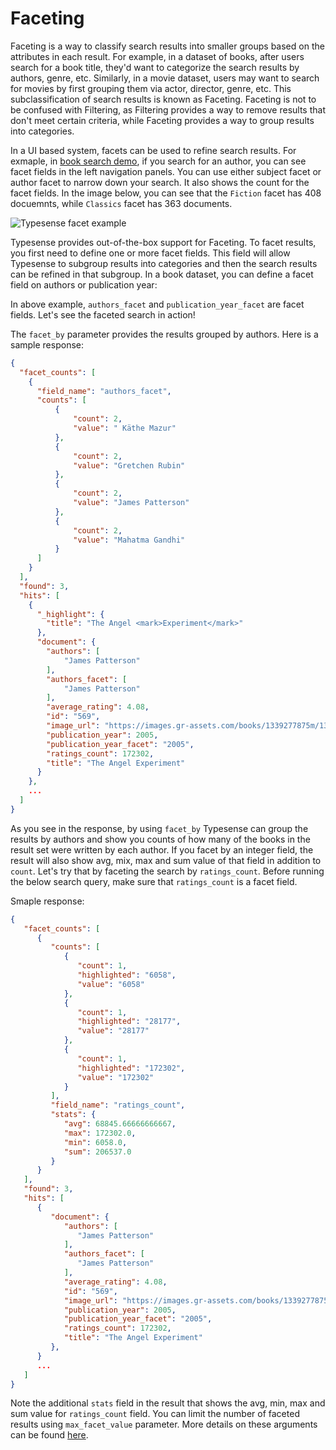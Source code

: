 # Faceting

Faceting is a way to classify search results into smaller groups based on the attributes in each result. For example, in a dataset of books, after users search for a book title, they'd want to categorize the search results by authors, genre, etc. Similarly, in a movie dataset, users may want to search for movies by first grouping them via actor, director, genre, etc. This subclassification of search results is known as Faceting. Faceting is not to be confused with Filtering, as Filtering provides a way to remove results that don't meet certain criteria, while Faceting provides a way to group results into categories.

In a UI based system, facets can be used to refine search results. For exmaple, in [book search demo](https://books-search.typesense.org/), if you search for an author, you can see facet fields in the left navigation panels. You can use either subject facet or author facet to narrow down your search. It also shows the count for the facet fields. In the image below, you can see that the `Fiction` facet has 408 docuemnts, while `Classics` facet has 363 documents.

![Typesense facet example](~@images/typesense-facet.png)

Typesense provides out-of-the-box support for Faceting. To facet results, you first need to define one or more facet fields. This field will allow Typesense to subgroup results into categories and then the search results can be refined in that subgroup. In a book dataset, you can define a facet field on authors or publication year:

<Tabs :tabs="['JavaScript','PHP','Python','Ruby']">
  <template v-slot:JavaScript>

```javascript
booksSchema = {
  'name': 'books',
  'fields': [
    {'name': 'title', 'type': 'string' },
    {'name': 'authors', 'type': 'string[]' },
    {'name': 'image_url', 'type': 'string' },

    {'name': 'publication_year', 'type': 'int32' },
    {'name': 'ratings_count', 'type': 'int32' },
    {'name': 'average_rating', 'type': 'float' },

    {'name': 'authors_facet', 'type': 'string[]', 'facet': true },
    {'name': 'publication_year_facet', 'type': 'string', 'facet': true },
  ],
  'default_sorting_field': 'ratings_count'
}

```
  </template>

  <template v-slot:PHP>

```php
$booksSchema = [
  'name' => 'books',
  'fields' => [
    ['name' => 'title', 'type' => 'string'],
    ['name' => 'authors', 'type' => 'string[]'],
    ['name' => 'image_url', 'type' => 'string'],

    ['name' => 'publication_year', 'type' => 'int32'],
    ['name' => 'ratings_count', 'type' => 'int32'],
    ['name' => 'average_rating', 'type' => 'float'],

    ['name' => 'authors_facet', 'type' => 'string[]', 'facet' => true],
    ['name' => 'publication_year_facet', 'type' => 'string', 'facet' => true]
  ],
  'default_sorting_field' => 'ratings_count'
];

```
  </template> 
  <template v-slot:Python>

```python
books_schema = {
  'name': 'books',
  'fields': [
    {'name': 'title', 'type': 'string' },
    {'name': 'authors', 'type': 'string[]' },
    {'name': 'image_url', 'type': 'string' },

    {'name': 'publication_year', 'type': 'int32' },
    {'name': 'ratings_count', 'type': 'int32' },
    {'name': 'average_rating', 'type': 'float' },

    {'name': 'authors_facet', 'type': 'string[]', 'facet': True },
    {'name': 'publication_year_facet', 'type': 'string', 'facet': True },
  ],
  'default_sorting_field': 'ratings_count'
}

```
   </template>
   <template v-slot:Ruby>

```ruby
books_schema = {
  'name' => 'books',
  'fields' => [
    {'name' => 'title', 'type' => 'string' },
    {'name' => 'authors', 'type' => 'string[]' },
    {'name' => 'image_url', 'type' => 'string' },

    {'name' => 'publication_year', 'type' => 'int32' },
    {'name' => 'ratings_count', 'type' => 'int32' },
    {'name' => 'average_rating', 'type' => 'float' },

    {'name' => 'authors_facet', 'type' => 'string[]', 'facet' => true },
    {'name' => 'publication_year_facet', 'type' => 'string', 'facet' => true }
  ],
  'default_sorting_field' => 'ratings_count'
}
```
  </template>
</Tabs>

In above example, `authors_facet` and `publication_year_facet` are facet fields. Let's see the faceted search in action!

<Tabs :tabs="['JavaScript','PHP','Python','Ruby']">
  <template v-slot:JavaScript>

```javascript
let searchParameters = {
  'q'         : 'experiment',
  'query_by'  : 'title',
  'facet_by' : 'authors_facet',
  'sort_by'   : 'average_rating:desc'
}

client.collections('books')
  .documents()
  .search(searchParameters)
  .then(function (searchResults) {
    console.log(searchResults)
  })
```
  </template>

  <template v-slot:PHP>

```php
$searchParameters = [
  'q'         => 'experiment',
  'query_by'  => 'title',
  'facet_by'  => 'authors_facet',
  'sort_by'   => 'average_rating:desc'
];

$client->collections['books']->documents->search($searchParameters);
```
  </template> 
  <template v-slot:Python>

```python
search_parameters = {
  'q'         : 'experiment',
  'query_by'  : 'title',
  'facet_by' : 'authors_facet',
  'sort_by'   : 'average_rating:desc'
}

client.collections['books'].documents.search(search_parameters)
```
   </template>
   <template v-slot:Ruby>

```ruby
search_parameters = {
  'q'         => 'experiment',
  'query_by'  => 'title',
  'facet_by'  => 'authors_facet',
  'sort_by'   => 'average_rating:desc'
}

client.collections['books'].documents.search(search_parameters)
```
  </template>
</Tabs>

The `facet_by` parameter provides the results grouped by authors. Here is a sample response:

```json
{
  "facet_counts": [
    {
      "field_name": "authors_facet",
      "counts": [
          {
              "count": 2,
              "value": " Käthe Mazur"
          },
          {
              "count": 2,
              "value": "Gretchen Rubin"
          },
          {
              "count": 2,
              "value": "James Patterson"
          },
          {
              "count": 2,
              "value": "Mahatma Gandhi"
          }
      ]
    }
  ],
  "found": 3,
  "hits": [
    {
      "_highlight": {
        "title": "The Angel <mark>Experiment</mark>"
      },
      "document": {
        "authors": [
            "James Patterson"
        ],
        "authors_facet": [
            "James Patterson"
        ],
        "average_rating": 4.08,
        "id": "569",
        "image_url": "https://images.gr-assets.com/books/1339277875m/13152.jpg",
        "publication_year": 2005,
        "publication_year_facet": "2005",
        "ratings_count": 172302,
        "title": "The Angel Experiment"
      }
    },
    ...
  ]
}
```

As you see in the response, by using `facet_by` Typesense can group the results by authors and show you counts of how many of the books in the result set were written by each author. If you facet by an integer field, the result will also show avg, mix, max and sum value of that field in addition to `count`. Let's try that by faceting the search by `ratings_count`. Before running the below search query, make sure that `ratings_count` is a facet field.

<Tabs :tabs="['JavaScript','PHP','Python','Ruby']">
  <template v-slot:JavaScript>

```javascript
let searchParameters = {
  'q'         : 'experiment',
  'query_by'  : 'title',
  'facet_by' : 'ratings_count',
  'sort_by'   : 'average_rating:desc'
}

client.collections('books')
  .documents()
  .search(searchParameters)
  .then(function (searchResults) {
    console.log(searchResults)
  })
```
  </template>

  <template v-slot:PHP>

```php
$searchParameters = [
  'q'         => 'experiment',
  'query_by'  => 'title',
  'facet_by'  => 'ratings_count',
  'sort_by'   => 'average_rating:desc'
]

$client->collections['books']->documents->search($searchParameters)
```
  </template> 
  <template v-slot:Python>

```python
search_parameters = {
  'q'         : 'experiment',
  'query_by'  : 'title',
  'facet_by' : 'ratings_count',
  'sort_by'   : 'average_rating:desc'
}

client.collections['books'].documents.search(search_parameters)
```
   </template>
   <template v-slot:Ruby>

```ruby
search_parameters = {
  'q'         => 'experiment',
  'query_by'  => 'title',
  'facet_by'  => 'ratings_count',
  'sort_by'   => 'average_rating:desc'
}

client.collections['books'].documents.search(search_parameters)
```
  </template>
</Tabs>

Smaple response:

```json
{
   "facet_counts": [
      {
         "counts": [
            {
               "count": 1,
               "highlighted": "6058",
               "value": "6058"
            },
            {
               "count": 1,
               "highlighted": "28177",
               "value": "28177"
            },
            {
               "count": 1,
               "highlighted": "172302",
               "value": "172302"
            }
         ],
         "field_name": "ratings_count",
         "stats": {
            "avg": 68845.66666666667,
            "max": 172302.0,
            "min": 6058.0,
            "sum": 206537.0
         }
      }
   ],
   "found": 3,
   "hits": [
      {
         "document": {
            "authors": [
               "James Patterson"
            ],
            "authors_facet": [
               "James Patterson"
            ],
            "average_rating": 4.08,
            "id": "569",
            "image_url": "https://images.gr-assets.com/books/1339277875m/13152.jpg",
            "publication_year": 2005,
            "publication_year_facet": "2005",
            "ratings_count": 172302,
            "title": "The Angel Experiment"
         },
      }
      ...
   ]
}
```

Note the additional `stats` field in the result that shows the avg, min, max and sum value for `ratings_count` field. You can limit the number of faceted results using `max_facet_value` parameter. More details on these arguments can be found [here](../../api/documents.html#arguments).
